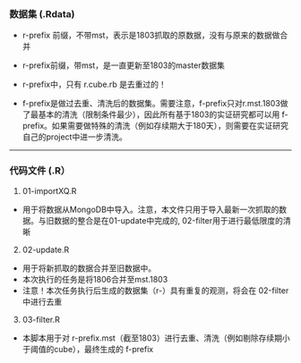### 数据集 (.Rdata)

* r-prefix 前缀，不带mst，表示是1803抓取的原数据，没有与原来的数据做合并

* r-prefix前缀，带mst，是一直更新至1803的master数据集

* r-prefix中，只有 r.cube.rb 是去重过的！

* f-prefix是做过去重、清洗后的数据集。需要注意，f-prefix只对r.mst.1803做了最基本的清洗（限制条件最少），因此所有基于1803的实证研究都可以用 f-prefix。如果需要做特殊的清洗（例如存续期大于180天），则需要在实证研究自己的project中进一步清洗。

* * *

### 代码文件 (.R）
1. 01-importXQ.R
* 用于将数据从MongoDB中导入。注意，本文件只用于导入最新一次抓取的数据。与旧数据的整合是在01-update中完成的, 02-filter用于进行最低限度的清晰

2. 02-update.R
* 用于将新抓取的数据合并至旧数据中。
* 本次执行的任务是将1806合并至mst.1803
* 注意！本次任务执行后生成的数据集（r-）具有重复的观测，将会在 02-filter中进行去重

3. 03-filter.R
* 本脚本用于对 r-prefix.mst（截至1803）进行去重、清洗（例如剔除存续期小于阈值的cube），最终生成的 f-prefix 
